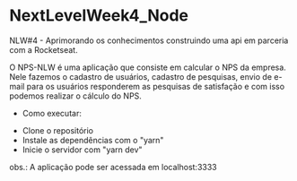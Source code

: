 # NextLevelWeek4_Node
NLW#4 - Aprimorando os conhecimentos construindo uma api em parceria com a Rocketseat.

O NPS-NLW é uma aplicação que consiste em calcular o NPS da empresa. Nele fazemos o cadastro de usuários, cadastro de pesquisas, envio de e-mail para os usuários responderem as pesquisas de satisfação e com isso podemos realizar o cálculo do NPS.

* Como executar:

- Clone o repositório
- Instale as dependências com o "yarn"
- Inicie o servidor com "yarn dev"

obs.: A aplicação pode ser acessada em localhost:3333